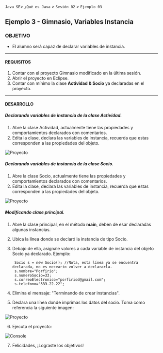 
`Java SE`> `¿Qué es Java` > `Sesión 02` > `Ejemplo 03`

## Ejemplo 3 - Gimnasio, Variables Instancia

### OBJETIVO

- El alumno será capaz de declarar variables de instancia.

<hr>

#### REQUISITOS

1. Contar con el proyecto Gimnasio modificado en la última sesión.
2. Abrir el proyecto en Eclipse.
3. Contar con mínimo la clase <b>Actividad & Socio</b> ya declaradas en el proyecto.

<hr>

#### DESARROLLO

##### Declarando variables de instancia de la clase Actividad.

1. Abre la clase Actividad, actualmente tiene las propiedades y comportamientos declarados con comentarios.
2. Edita la clase, declara las variables de instancia, recuerda que estas corresponden a las propiedades del objeto.

![Proyecto](https://user-images.githubusercontent.com/56565204/67443334-ff2ece80-f5c9-11e9-8033-785edca89bb6.png)

##### Declarando variables de instancia de la clase Socio.

1. Abre la clase Socio, actualmente tiene las propiedades y comportamientos declarados con comentarios.
2. Edita la clase, declara las variables de instancia, recuerda que estas corresponden a las propiedades del objeto.

![Proyecto](https://user-images.githubusercontent.com/56565204/67443454-9136d700-f5ca-11e9-82b0-378ebffbbb91.png)

##### Modificando clase principal.

1. Abre la clase principal, en el método <b>main</b>, deben de esar declaradas algunas instancias.
2. Ubica la línea donde se declaró la instancia de tipo Socio.
3. Debajo de ella, asignale valores a cada variable de instancia del objeto Socio ya declarado. Ejemplo:

        Socio s = new Socio(); //Nota, esta línea ya se encuentra declarada, no es neceario volver a declararla.
        s.nombre="Porfirio";
        s.numeroSocio=33;
        s.correoElectronico="porfiriod@gmail.com";
        s.telefono="333-22-22";
        
4. Elimina el mensaje: "Terminando de crear instancias".
5. Declara una línea donde imprimas los datos del socio. Toma como referencia la siguiente imagen:

![Proyecto](https://user-images.githubusercontent.com/56565204/67443905-651c5580-f5cc-11e9-96bb-1e2eed668e88.png)

6. Ejecuta el proyecto:

![Console](https://user-images.githubusercontent.com/56565204/67444010-dc51e980-f5cc-11e9-9a6a-3756690a2dc0.png)

7. Felicidades, ¡Lograste los objetivos!

